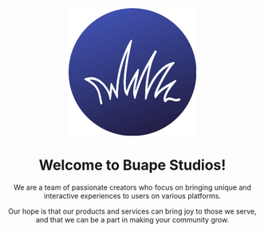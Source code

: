 <div align="center">
<img width="256" src="https://raw.githubusercontent.com/buape/.github/main/buape_circle.png" alt="Our Logo"></a>
<h1>Welcome to Buape Studios!</h1>

We are a team of passionate creators who focus on bringing unique and interactive experiences to users on various platforms.

Our hope is that our products and services can bring joy to those we serve, and that we can be a part in making your community grow.
